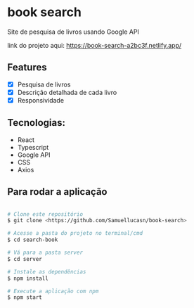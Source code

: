 # book search
Site de pesquisa de livros usando Google API

link do projeto aqui: https://book-search-a2bc3f.netlify.app/

## Features
- [x] Pesquisa de livros
- [x] Descrição detalhada de cada livro
- [x] Responsividade   

## Tecnologias:
- React
- Typescript
- Google API
- CSS
- Axios

## Para rodar a aplicação

```bash

# Clone este repositório
$ git clone <https://github.com/Samuellucasn/book-search>

# Acesse a pasta do projeto no terminal/cmd
$ cd search-book

# Vá para a pasta server
$ cd server

# Instale as dependências
$ npm install

# Execute a aplicação com npm
$ npm start
